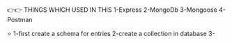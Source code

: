👉👉 THINGS WHICH USED IN THIS 
      1-Express
      2-MongoDb
      3-Mongoose 
      4-Postman 


⭐ 
1-first create a schema for entries 
2-create a collection in database 
3-
